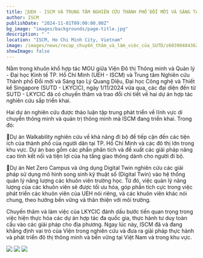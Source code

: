 ```yaml
---
title: 🤝UEH - ISCM VÀ TRUNG TÂM NGHIÊN CỨU THÀNH PHỐ ĐỔI MỚI VÀ SÁNG TẠO LÝ QUANG DIỆU SUTD SẮP TRIỂN KHAI HAI DỰ ÁN HỢP TÁC NGHIÊN CỨU
author: ISCM
publishDate: "2024-11-01T09:00:00.00Z"
bg_image: "images/backgrounds/page-title.jpg"
description: " "
location: "ISCM, Ho Chi Minh City, Vietnam"
image: /images/news/recap_chuyến_thăm_và_làm_việc_của_SUTD/z6039048436270_0f4d710812177f543caf711472e15dcd.jpg
showImage: false
---
```


Nằm trong khuôn khổ hợp tác MOU giữa Viện Đô thị Thông minh và Quản lý - Đại học Kinh tế TP. Hồ Chí Minh (UEH - ISCM) và Trung tâm Nghiên cứu Thành phố Đổi mới và Sáng tạo Lý Quang Diệu, Đại học Công nghệ và Thiết kế Singapore (SUTD - LKYCIC), ngày 1/11/2024 vừa qua, các đại diện đến từ SUTD - LKYCIC đã có chuyến thăm và trao đổi chi tiết về hai dự án hợp tác nghiên cứu sắp triển khai.

Hai dự án nghiên cứu được thảo luận tập trung phát triển về lĩnh vực di chuyển thông minh và quản trị thông minh mà ISCM đang triển khai. Trong đó:

🚶Dự án Walkability nghiên cứu về khả năng đi bộ để tiếp cận đến các tiện ích của thành phố của người dân tại TP. Hồ Chí Minh và các đô thị lớn trong khu vực. Dự án bao gồm các phần phân tích và đề xuất các giải pháp nâng cao tính kết nối và tiện lợi của hạ tầng giao thông dành cho người đi bộ. 

🏫Dự án Net Zero Campus và ứng dụng Digital Twin nghiên cứu các giải pháp sử dụng mô hình song sinh kỹ thuật số (Digital Twin) vào hệ thống quản lý năng lượng các khuôn viên trường học. Từ đó, việc quản lý năng lượng của các khuôn viên sẽ được tối ưu hóa, góp phần tích cực trong việc phát triển các khuôn viên của UEH nói riêng, và các khuôn viên khác nói chung, theo hướng bền vững và thân thiện với môi trường.

Chuyến thăm và làm việc của LKYCIC đánh dấu bước tiến quan trọng trong việc hiện thực hóa các dự án hợp tác đa quốc gia, thực hành tư duy toàn cầu vào các giải pháp cho địa phương. Ngay lúc này, ISCM đã và đang khẳng định vai trò của Viện trong nghiên cứu và đưa ra giải pháp thực hành và phát triển đô thị thông minh và bền vững tại Việt Nam và trong khu vực.  

![](/images/news/recap_chuyến_thăm_và_làm_việc_của_SUTD/z6039048436270_0f4d710812177f543caf711472e15dcd.jpg)
![](/images/news/recap_chuyến_thăm_và_làm_việc_của_SUTD/z6039048436278_a24e86794d0720395c1990d2e2af3d1c.jpg)
![](/images/news/recap_chuyến_thăm_và_làm_việc_của_SUTD/z6039048487681_e3df0f75f26b9fab8d429587f6cd865c.jpg)